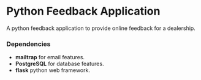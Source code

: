 # Python Feedback Application 
A python feedback application to provide online feedback for a dealership. 

### Dependencies
* **mailtrap** for email features. 
* **PostgreSQL** for database features. 
* **flask** python web framework. 
